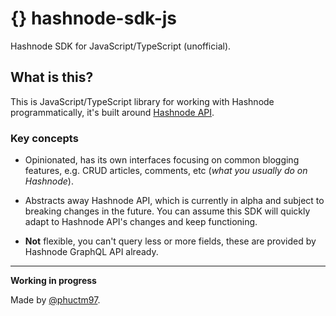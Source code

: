 # {} hashnode-sdk-js

Hashnode SDK for JavaScript/TypeScript (unofficial).

## What is this?

This is JavaScript/TypeScript library for working with Hashnode
programmatically, it's built around [Hashnode API].

### Key concepts

- Opinionated, has its own interfaces focusing on common blogging features, e.g.
  CRUD articles, comments, etc (_what you usually do on Hashnode_).

- Abstracts away Hashnode API, which is currently in alpha and subject to
  breaking changes in the future. You can assume this SDK will quickly adapt to
  Hashnode API's changes and keep functioning.

- **Not** flexible, you can't query less or more fields, these are provided by
  Hashnode GraphQL API already.

---

**Working in progress**

Made by [@phuctm97].

<!-- Links -->

[@phuctm97]: https://twitter.com/phuctm97
[hashnode api]: https://api.hashnode.com
